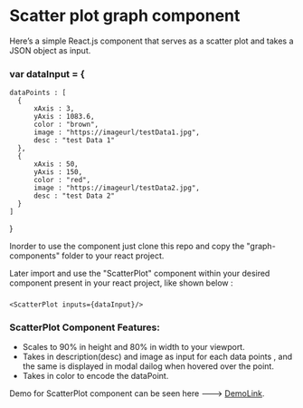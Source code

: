 # Scatter plot graph component

Here’s a simple React.js component that serves as a scatter plot and takes a JSON object as input.

### var dataInput =  {
    dataPoints : [ 
      {
          xAxis : 3,
          yAxis : 1083.6,
          color : "brown",
          image : "https://imageurl/testData1.jpg",
          desc : "test Data 1"
      },
      {
          xAxis : 50,
          yAxis : 150,
          color : "red",
          image : "https://imageurl/testData2.jpg",
          desc : "test Data 2"
      }
    ]
}


Inorder to use the component just clone this repo and copy the "graph-components" folder to your react project.

Later import and use the "ScatterPlot" component within your desired component present in your react project, like shown below :
 
### 
    <ScatterPlot inputs={dataInput}/>

### ScatterPlot Component Features:

* Scales to 90% in height and 80% in width to your viewport.
* Takes in description(desc) and image as input for each data points , and the same is displayed in modal dailog
   when hovered over the point.
* Takes in color to encode the dataPoint.


Demo for ScatterPlot component can be seen here ---> [DemoLink](https://demograph-e3azduajbzc5dfhr.southindia-01.azurewebsites.net/).

